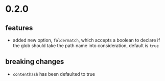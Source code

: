 # 0.2.0

## features

- added new option, `foldermatch`, which accepts a boolean to declare if the glob should take the path name into consideration, default is `true`

## breaking changes

- `contenthash` has been defaulted to true
